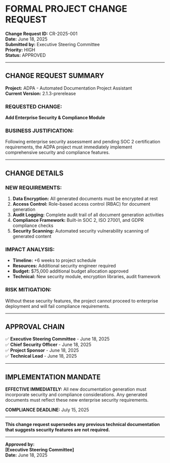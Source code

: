 # FORMAL PROJECT CHANGE REQUEST

**Change Request ID:** CR-2025-001  
**Date:** June 18, 2025  
**Submitted by:** Executive Steering Committee  
**Priority:** HIGH  
**Status:** APPROVED  

---

## CHANGE REQUEST SUMMARY

**Project:** ADPA - Automated Documentation Project Assistant  
**Current Version:** 2.1.3-prerelease  

### **REQUESTED CHANGE:**
**Add Enterprise Security & Compliance Module**

### **BUSINESS JUSTIFICATION:**
Following enterprise security assessment and pending SOC 2 certification requirements, the ADPA project must immediately implement comprehensive security and compliance features.

---

## CHANGE DETAILS

### **NEW REQUIREMENTS:**
1. **Data Encryption:** All generated documents must be encrypted at rest
2. **Access Control:** Role-based access control (RBAC) for document generation
3. **Audit Logging:** Complete audit trail of all document generation activities
4. **Compliance Framework:** Built-in SOC 2, ISO 27001, and GDPR compliance checks
5. **Security Scanning:** Automated security vulnerability scanning of generated content

### **IMPACT ANALYSIS:**
- **Timeline:** +6 weeks to project schedule
- **Resources:** Additional security engineer required
- **Budget:** $75,000 additional budget allocation approved
- **Technical:** New security module, encryption libraries, audit framework

### **RISK MITIGATION:**
Without these security features, the project cannot proceed to enterprise deployment and will fail compliance requirements.

---

## APPROVAL CHAIN

✅ **Executive Steering Committee** - June 18, 2025  
✅ **Chief Security Officer** - June 18, 2025  
✅ **Project Sponsor** - June 18, 2025  
✅ **Technical Lead** - June 18, 2025  

---

## IMPLEMENTATION MANDATE

**EFFECTIVE IMMEDIATELY:** All new documentation generation must incorporate security and compliance considerations. Any generated documents must reflect these new enterprise security requirements.

**COMPLIANCE DEADLINE:** July 15, 2025

---

**This change request supersedes any previous technical documentation that suggests security features are not required.**

---

**Approved by:**  
**[Executive Steering Committee]**  
**Date:** June 18, 2025
